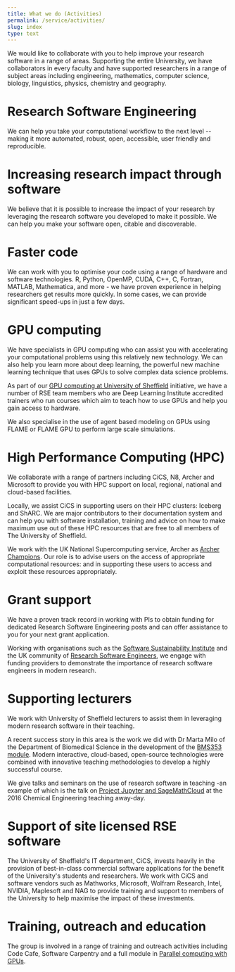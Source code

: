 ```yaml
---
title: What we do (Activities)
permalink: /service/activities/
slug: index
type: text
---
```


We would like to collaborate with you to help improve your research
software in a range of areas. Supporting the entire University, we have
collaborators in every faculty and have supported researchers in a range
of subject areas including engineering, mathematics, computer science,
biology, linguistics, physics, chemistry and geography.

# Research Software Engineering

We can help you take your computational workflow to the next level
--making it more automated, robust, open, accessible, user friendly and
reproducible.

# Increasing research impact through software

We believe that it is possible to increase the impact of your research
by leveraging the research software you developed to make it possible.
We can help you make your software open, citable and discoverable.

# Faster code

We can work with you to optimise your code using a range of hardware and
software technologies. R, Python, OpenMP, CUDA, C++, C, Fortran, MATLAB,
Mathematica, and more - we have proven experience in helping researchers
get results more quickly. In some cases, we can provide significant
speed-ups in just a few days.

# GPU computing

We have specialists in GPU computing who can assist you with
accelerating your computational problems using this relatively new
technology. We can also help you learn more about deep learning, the
powerful new machine learning technique that uses GPUs to solve complex
data science problems.

As part of our [GPU computing at University of Sheffield](http://gpucomputing.shef.ac.uk/) initiative,
we have a number of RSE team members who are Deep Learning Institute accredited 
trainers who run courses which aim to teach how to use GPUs
and help you gain access to hardware.

We also specialise in the use of agent based modeling on GPUs using
FLAME or FLAME GPU to perform large scale simulations.

# High Performance Computing (HPC)

We collaborate with a range of partners including CiCS, N8, Archer and
Microsoft to provide you with HPC support on local, regional, national
and cloud-based facilities.

Locally, we assist CiCS in supporting users on their HPC clusters:
Iceberg and ShARC. We are major contributors to their documentation
system and can help you with software installation, training and advice
on how to make maximum use out of these HPC resources that are free to
all members of The University of Sheffield.

We work with the UK National Supercomputing service, Archer as [Archer
Champions](http://www.archer.ac.uk/community/champions/). Our role is to advise users on the access of appropriate
computational resources: and in supporting these users to access and
exploit these resources appropriately.

# Grant support

We have a proven track record in working with PIs to obtain funding for
dedicated Research Software Engineering posts and can offer assistance
to you for your next grant application.

Working with organisations such as the [Software Sustainability
Institute](http://www.software.ac.uk/) and the UK community of [Research Software Engineers](https://rse.ac.uk/), we
engage with funding providers to demonstrate the importance of research
software engineers in modern research.

# Supporting lecturers

We work with University of Sheffield lecturers to assist them in
leveraging modern research software in their teaching.

A recent success story in this area is the work we did with Dr Marta
Milo of the Department of Biomedical Science in the development of the
[BMS353 module](http://opendsi.cc/bioinformatics/). Modern interactive, cloud-based, open-source
technologies were combined with innovative teaching methodologies to
develop a highly successful course.

We give talks and seminars on the use of research software in teaching
-an example of which is the talk on [Project Jupyter and
SageMathCloud](http://mikecroucher.github.io/ChemEng_Jupyter_talk2016/) at the 2016 Chemical Engineering teaching away-day.

# Support of site licensed RSE software

The University of Sheffield's IT department, CiCS, invests heavily in
the provision of best-in-class commercial software applications for the
benefit of the University's students and researchers. We work with CiCS
and software vendors such as Mathworks, Microsoft, Wolfram Research,
Intel, NVIDIA, Maplesoft and NAG to provide training and support to
members of the University to help maximise the impact of these
investments.

# Training, outreach and education

The group is involved in a range of training and outreach activities
including Code Cafe, Software Carpentry and a full module in [Parallel
computing with
GPUs](<http://www.dcs.shef.ac.uk/intranet/teaching/public/modules/level4/com4521.html>).
